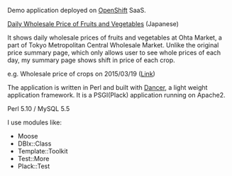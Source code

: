 Demo application deployed on [OpenShift](http://www.openshift.com/) SaaS. 

[Daily Wholesale Price of Fruits and Vegetables](http://tokyo2-fruitvegemarket.rhcloud.com/) (Japanese)

It shows daily wholesale prices of fruits and vegetables at Ohta Market, a part of Tokyo Metropolitan Central Wholesale Market. 
Unlike the original price summary page, which only allows user to see whole prices of each day, my summary page shows shift in price of each crop. 

e.g. Wholesale price of crops on 2015/03/19 ([Link](http://www.shijou-nippo.metro.tokyo.jp/SN/201503/20150319/Sei/SN_Sei_Oota.html))

The application is written in Perl and built with [Dancer](http://www.perldancer.org/), a light weight application framework. 
It is a PSGI(Plack) application running on Apache2. 

Perl 5.10 / MySQL 5.5

I use modules like:
* Moose
* DBIx::Class
* Template::Toolkit
* Test::More
* Plack::Test

